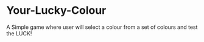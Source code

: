 # Your-Lucky-Colour
A Simple game where user will select a colour from a set of colours and test the LUCK!
